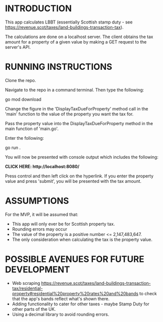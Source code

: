INTRODUCTION
============

This app calculates LBBT (essentially Scottish stamp duty - see https://revenue.scot/taxes/land-buildings-transaction-tax).

The calculations are done on a localhost server. The client obtains the tax amount for a property of a given value by making a GET request to 
the server's API.

RUNNING INSTRUCTIONS
====================

Clone the repo. 

Navigate to the repo in a command terminal. Then type the following:

go mod download

Change the figure in the 'DisplayTaxDueForProperty' method call in the 'main' function to the value of the property you want the tax for. 

Pass the property value into the DisplayTaxDueForProperty method in the main function of 'main.go'. 

Enter the following:

go run .

You will now be presented with console output which includes the following:

**CLICK HERE: http://localhost:8080/**

Press control and then left click on the hyperlink. If you enter the property value and press 'submit', you will be presented with the tax amount.

ASSUMPTIONS
===========

For the MVP, it will be assumed that:

- This app will only ever be for Scottish property tax.
- Rounding errors may occur
- The value of the property is a positive number <= 2,147,483,647.
- The only consideration when calculating the tax is the property value. 


POSSIBLE AVENUES FOR FUTURE DEVELOPMENT
=======================================
- Web scraping https://revenue.scot/taxes/land-buildings-transaction-tax/residential-property#residential%20property%20rates%20and%20bands to check that the app's bands reflect what's shown there. 
- Adding functionality to cater for other taxes - maybe Stamp Duty for other parts of the UK.
- Using a decimal library to avoid rounding errors. 